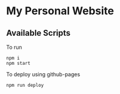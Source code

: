 # My Personal Website

## Available Scripts
To run
```
npm i
npm start 
```

To deploy using github-pages
```
npm run deploy
```
